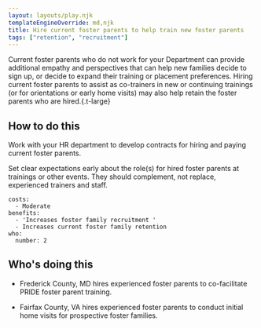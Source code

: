 ```yaml
---
layout: layouts/play.njk
templateEngineOverride: md,njk
title: Hire current foster parents to help train new foster parents
tags: ["retention", "recruitment"]
---
```


Current foster parents who do not work for your Department can provide additional empathy and perspectives that can help new families decide to sign up, or decide to expand their training or placement preferences. Hiring current foster parents to assist as co-trainers in new or continuing trainings (or for orientations or early home visits) may also help retain the foster parents who are hired.{.t-large}

## How to do this

Work with your HR department to develop contracts for hiring and paying current foster parents.

Set clear expectations early about the role(s) for hired foster parents at trainings or other events. They should complement, not replace, experienced trainers and staff.

    costs:
      - Moderate
    benefits:
      - 'Increases foster family recruitment '
      - Increases current foster family retention
    who:
      number: 2

## Who's doing this

* Frederick County, MD hires experienced foster parents to co-facilitate PRIDE foster parent training.

* Fairfax County, VA hires experienced foster parents to conduct initial home visits for prospective foster families.